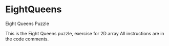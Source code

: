 # EightQueens
Eight Queens Puzzle

This is the Eight Queens puzzle, exercise for 2D array
All instructions are in the code comments.
